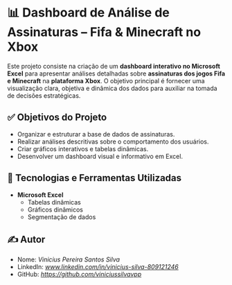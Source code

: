 # 📊 Dashboard de Análise de Assinaturas – Fifa & Minecraft no Xbox

Este projeto consiste na criação de um **dashboard interativo no Microsoft Excel** para apresentar análises detalhadas sobre **assinaturas dos jogos Fifa e Minecraft** na **plataforma Xbox**. O objetivo principal é fornecer uma visualização clara, objetiva e dinâmica dos dados para auxiliar na tomada de decisões estratégicas.

## ✅ Objetivos do Projeto

- Organizar e estruturar a base de dados de assinaturas.
- Realizar análises descritivas sobre o comportamento dos usuários.
- Criar gráficos interativos e tabelas dinâmicas.
- Desenvolver um dashboard visual e informativo em Excel.

## 🧩 Tecnologias e Ferramentas Utilizadas

- **Microsoft Excel**
  - Tabelas dinâmicas
  - Gráficos dinâmicos
  - Segmentação de dados

## ✍️ Autor

- Nome: *Vinicius Pereira Santos Silva*
- LinkedIn: *www.linkedin.com/in/vinicius-silva-809121246*
- GitHub: *https://github.com/viniciussilvavpp*

